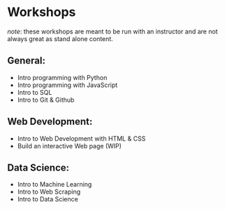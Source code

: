 # Workshops

*note*: these workshops are meant to be run with an instructor and are not always great as stand alone content. 

## General:

- Intro programming with Python
- Intro programming with JavaScript
- Intro to SQL
- Intro to Git & Github


## Web Development:

- Intro to Web Development with HTML & CSS
- Build an interactive Web page (WIP)


## Data Science:

- Intro to Machine Learning
- Intro to Web Scraping
- Intro to Data Science
